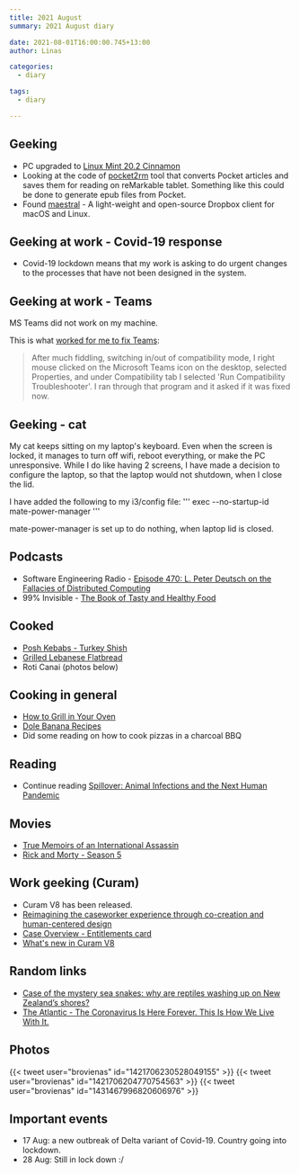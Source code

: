 ```yaml
---
title: 2021 August
summary: 2021 August diary

date: 2021-08-01T16:00:00.745+13:00
author: Linas

categories:
  - diary

tags:
  - diary

---
```


## Geeking

* PC upgraded to [Linux Mint 20.2 Cinnamon](https://www.linuxmint.com/rel_uma_cinnamon_whatsnew.php)
* Looking at the code of [pocket2rm](https://github.com/GliderGeek/pocket2rm) tool that converts Pocket articles and saves them for reading on reMarkable tablet. Something like this could be done to generate epub files from Pocket.
* Found [maestral](https://github.com/SamSchott/maestral) - A light-weight and open-source Dropbox client for macOS and Linux.  

## Geeking at work - Covid-19 response

* Covid-19 lockdown means that my work is asking to do urgent changes to the processes that have not been designed in the system.

## Geeking at work - Teams

MS Teams did not work on my machine.
 
This is what [worked for me to fix Teams](https://answers.microsoft.com/en-us/msteams/forum/all/microsoft-teams-were-sorry-weve-run-into-an-issue/fa02a2b3-9aae-4a7c-bc01-098ec7de761f):

> After much fiddling, switching in/out of compatibility mode, I right mouse clicked on the Microsoft Teams icon on the desktop, selected Properties, and under Compatibility tab I selected 'Run Compatibility Troubleshooter'.  I ran through that program and it asked if it was fixed now. 

## Geeking - cat

My cat keeps sitting on my laptop's keyboard. Even when the screen is locked, it manages to turn off wifi, reboot everything, or make the PC unresponsive. While I do like having 2 screens, I have made a decision to configure the laptop, so that the laptop would not shutdown, when I close the lid.


I have added the following to my i3/config file:
'''
exec --no-startup-id mate-power-manager
'''     

mate-power-manager is set up to do nothing, when laptop lid is closed.
 
## Podcasts

* Software Engineering Radio - [Episode 470: L. Peter Deutsch on the Fallacies of Distributed Computing](https://www.se-radio.net/2021/07/episode-470-l-peter-deutsch-on-the-fallacies-of-distributed-computing/)
* 99% Invisible - [The Book of Tasty and Healthy Food](https://99percentinvisible.org/episode/the-book-of-tasty-and-healthy-food/)

## Cooked

* [Posh Kebabs - Turkey Shish](https://www.cooked.com/uk/authors/Quadrille-Publishing/Posh-Kebabs/Poultry-kebabs/Turkey-shish-recipe)
* [Grilled Lebanese Flatbread](https://cooking.nytimes.com/recipes/1013233-grilled-lebanese-flatbread)
* Roti Canai (photos below)

## Cooking in general

* [How to Grill in Your Oven](https://www.wikihow.com/Grill-in-Your-Oven)
* [Dole Banana Recipes](https://www.dolenz.co.nz/recipes/bananas)
* Did some reading on how to cook pizzas in a charcoal BBQ

## Reading

* Continue reading [Spillover: Animal Infections and the Next Human Pandemic](https://www.goodreads.com/book/show/17573681-spillover)

## Movies

* [True Memoirs of an International Assassin](https://www.imdb.com/title/tt1542768/)
* [Rick and Morty - Season 5](https://en.wikipedia.org/wiki/Rick_and_Morty_(season_5)) 

## Work geeking (Curam)

* Curam V8 has been released. 
* [Reimagining the caseworker experience through co-creation and human-centered design](https://www.ibm.com/blogs/watson-health/reimagining-caseworker-experience/)
* [Case Overview - Entitlements card](https://www.ibm.com/docs/en/spm/8.0.0?topic=overview-customizing-data-sources-entitlements-card)
* [What's new in Curam V8](https://www.ibm.com/docs/en/spm/8.0.0?topic=wn-whats-new-in-cram-social-program-management-800)

## Random links

* [Case of the mystery sea snakes: why are reptiles washing up on New Zealand’s shores?](https://www.theguardian.com/world/2021/aug/14/case-of-the-mystery-sea-snakes-why-are-reptiles-washing-up-on-new-zealands-shores)
* [The Atlantic - The Coronavirus Is Here Forever. This Is How We Live With It.](https://www.theatlantic.com/science/archive/2021/08/how-we-live-coronavirus-forever/619783/)
 
## Photos

{{< tweet user="brovienas" id="1421706230528049155" >}}
{{< tweet user="brovienas" id="1421706204770754563" >}}
{{< tweet user="brovienas" id="1431467996820606976" >}}

## Important events

* 17 Aug: a new outbreak of Delta variant of Covid-19. Country going into lockdown. 
* 28 Aug: Still in lock down :/